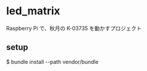 led_matrix
==========

Raspberry Pi で、秋月の K-03735 を動かすプロジェクト

## setup

  $ bundle install --path vendor/bundle
